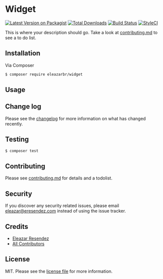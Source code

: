 # Widget

[![Latest Version on Packagist][ico-version]][link-packagist]
[![Total Downloads][ico-downloads]][link-downloads]
[![Build Status][ico-travis]][link-travis]
[![StyleCI][ico-styleci]][link-styleci]

This is where your description should go. Take a look at [contributing.md](contributing.md) to see a to do list.

## Installation

Via Composer

``` bash
$ composer require eleazarbr/widget
```

## Usage

## Change log

Please see the [changelog](changelog.md) for more information on what has changed recently.

## Testing

``` bash
$ composer test
```

## Contributing

Please see [contributing.md](contributing.md) for details and a todolist.

## Security

If you discover any security related issues, please email eleazar@eresendez.com instead of using the issue tracker.

## Credits

- [Eleazar Resendez][link-author]
- [All Contributors][link-contributors]

## License

MIT. Please see the [license file](license.md) for more information.

[ico-version]: https://img.shields.io/packagist/v/eleazarbr/widget.svg?style=flat-square
[ico-downloads]: https://img.shields.io/packagist/dt/eleazarbr/widget.svg?style=flat-square
[ico-travis]: https://img.shields.io/travis/eleazarbr/widget/master.svg?style=flat-square
[ico-styleci]: https://styleci.io/repos/12345678/shield

[link-packagist]: https://packagist.org/packages/eleazarbr/widget
[link-downloads]: https://packagist.org/packages/eleazarbr/widget
[link-travis]: https://travis-ci.org/eleazarbr/widget
[link-styleci]: https://styleci.io/repos/12345678
[link-author]: https://github.com/eleazarbr
[link-contributors]: ../../contributors
